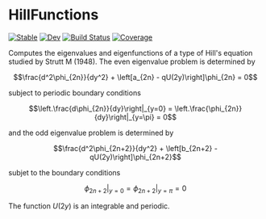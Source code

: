 # HillFunctions

[![Stable](https://img.shields.io/badge/docs-stable-blue.svg)](https://Mikejmnez.github.io/HillFunctions.jl/stable/)
[![Dev](https://img.shields.io/badge/docs-dev-blue.svg)](https://Mikejmnez.github.io/HillFunctions.jl/dev/)
[![Build Status](https://github.com/Mikejmnez/HillFunctions.jl/actions/workflows/CI.yml/badge.svg?branch=main)](https://github.com/Mikejmnez/HillFunctions.jl/actions/workflows/CI.yml?query=branch%3Amain)
[![Coverage](https://codecov.io/gh/Mikejmnez/HillFunctions.jl/branch/main/graph/badge.svg)](https://codecov.io/gh/Mikejmnez/HillFunctions.jl)


Computes the eigenvalues and eigenfunctions of a type of Hill's equation studied by Strutt M (1948). The even eigenvalue problem is determined by

```math
\frac{d^2\phi_{2n}}{dy^2} + \left[a_{2n} - qU(2y)\right]\phi_{2n} = 0
```
subject to periodic boundary conditions
```math
\left.\frac{d\phi_{2n}}{dy}\right|_{y=0} = \left.\frac{\phi_{2n}}{dy}\right|_{y=\pi} = 0
```
and the odd eigenvalue problem is determined by

```math
\frac{d^2\phi_{2n+2}}{dy^2} + \left[b_{2n+2} - qU(2y)\right]\phi_{2n+2}
```
subjet to the boundary conditions
```math
\left.\phi_{2n+2}\right|_{y=0} = \left.\phi_{2n+2}\right|_{y=\pi} = 0
```

The function $U(2y)$ is an integrable and periodic.

